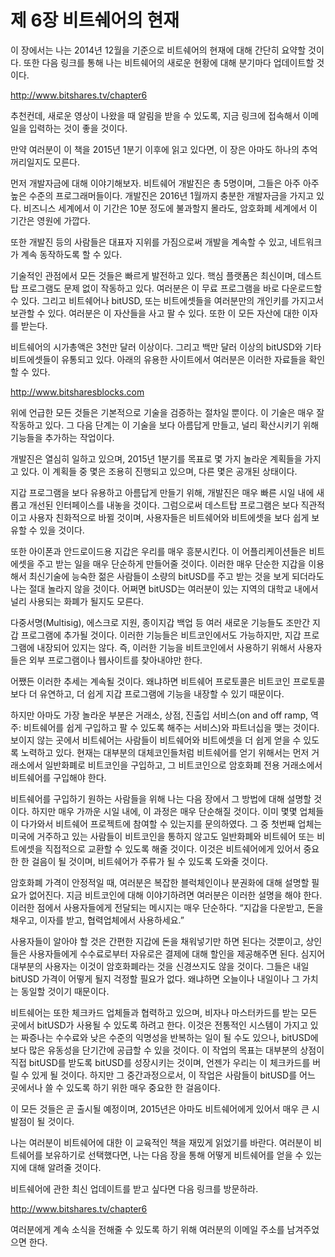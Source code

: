 # 제 6장 비트쉐어의 현재

이 장에서는 나는 2014년 12월을 기준으로 비트쉐어의 현재에 대해 간단히 요약할 것이다. 또한 다음 링크를 통해 나는 비트쉐어의 새로운 현황에 대해 분기마다 업데이트할 것이다.

http://www.bitshares.tv/chapter6

추천컨데, 새로운 영상이 나왔을 때 알림을 받을 수 있도록, 지금 링크에 접속해서 이메일을 입력하는 것이 좋을 것이다.

만약 여러분이 이 책을 2015년 1분기 이후에 읽고 있다면, 이 장은 아마도 하나의 추억꺼리일지도 모른다.

먼저 개발자금에 대해 이야기해보자. 비트쉐어 개발진은 총 5명이며, 그들은 아주 아주 높은 수준의 프로그래머들이다. 개발진은 2016년 1월까지 충분한 개발자금을 가지고 있다. 비즈니스 세계에서 이 기간은 10분 정도에 불과할지 몰라도, 암호화폐 세계에서 이 기간은 영원에 가깝다.

또한 개발진 등의 사람들은 대표자 지위를 가짐으로써 개발을 계속할 수 있고, 네트워크가 계속 동작하도록 할 수 있다.

기술적인 관점에서 모든 것들은 빠르게 발전하고 있다. 핵심 플랫폼은 최신이며, 데스트탑 프로그램도 문제 없이 작동하고 있다. 여러분은 이 무료 프로그램을 바로 다운로드할 수 있다. 그리고 비트쉐어나 bitUSD, 또는 비트에셋들을 여러분만의 개인키를 가지고서 보관할 수 있다. 여러분은 이 자산들을 사고 팔 수 있다. 또한 이 모든 자산에 대한 이자를 받는다.

비트쉐어의 시가총액은 3천만 달러 이상이다. 그리고 백만 달러 이상의 bitUSD와 기타 비트에셋들이 유통되고 있다. 아래의 유용한 사이트에서 여러분은 이러한 자료들을 확인할 수 있다.

http://www.bitsharesblocks.com

위에 언급한 모든 것들은 기본적으로 기술을 검증하는 절차일 뿐이다. 이 기술은 매우 잘 작동하고 있다. 그 다음 단계는 이 기술을 보다 아름답게 만들고, 널리 확산시키기 위해 기능들을 추가하는 작업이다.

개발진은 열심히 일하고 있으며, 2015년 1분기를 목표로 몇 가지 놀라운 계획들을 가지고 있다. 이 계획들 중 몇은 조용히 진행되고 있으며, 다른 몇은 공개된 상태이다.

지갑 프로그램을 보다 유용하고 아름답게 만들기 위해, 개발진은 매우 빠른 시일 내에 새롭고 개선된 인터페이스를 내놓을 것이다. 그럼으로써 데스트탑 프로그램은 보다 직관적이고 사용자 친화적으로 바뀔 것이며, 사용자들은 비트쉐어와 비트에셋을 보다 쉽게 보유할 수 있을 것이다.

또한 아이폰과 안드로이드용 지갑은 우리를 매우 흥분시킨다. 이 어플리케이션들은 비트에셋을 주고 받는 일을 매우 단순하게 만들어줄 것이다. 이러한 매우 단순한 지갑을 이용해서 최신기술에 능숙한 젊은 사람들이 소량의 bitUSD를 주고 받는 것을 보게 되더라도 나는 절대 놀라지 않을 것이다. 어쩌면 bitUSD는 여러분이 있는 지역의 대학교 내에서 널리 사용되는 화폐가 될지도 모른다.

다중서명(Multisig), 에스크로 지원, 종이지갑 백업 등 여러 새로운 기능들도 조만간 지갑 프로그램에 추가될 것이다. 이러한 기능들은 비트코인에서도 가능하지만, 지갑 프로그램에 내장되어 있지는 않다. 즉, 이러한 기능을 비트코인에서 사용하기 위해서 사용자들은 외부 프로그램이나 웹사이트를 찾아내야만 한다.

어쨌든 이러한 추세는 계속될 것이다. 왜냐하면 비트쉐어 프로토콜은 비트코인 프로토콜보다 더 유연하고, 더 쉽게 지갑 프로그램에 기능을 내장할 수 있기 때문이다.

하지만 아마도 가장 놀라운 부분은 거래소, 상점, 진출입 서비스(on and off ramp, 역주: 비트쉐어를 쉽게 구입하고 팔 수 있도록 해주는 서비스)와 파트너십을 맺는 것이다. 보이지 않는 곳에서 비트쉐어는 사람들이 비트쉐어와 비트에셋을 더 쉽게 얻을 수 있도록 노력하고 있다. 현재는 대부분의 대체코인들처럼 비트쉐어를 얻기 위해서는 먼저 거래소에서 일반화폐로 비트코인을 구입하고, 그 비트코인으로 암호화폐 전용 거래소에서 비트쉐어를 구입해야 한다.

비트쉐어를 구입하기 원하는 사람들을 위해 나는 다음 장에서 그 방법에 대해 설명할 것이다. 하지만 매우 가까운 시일 내에, 이 과정은 매우 단순해질 것이다. 이미 몇몇 업체들이 다가와서 비트쉐어 프로젝트에 참여할 수 있는지를 문의하였다. 그 중 첫번째 업체는 미국에 거주하고 있는 사람들이 비트코인을 통하지 않고도 일반화폐와 비트쉐어 또는 비트에셋을 직접적으로 교환할 수 있도록 해줄 것이다. 이것은 비트쉐어에게 있어서 중요한 한 걸음이 될 것이며, 비트쉐어가 주류가 될 수 있도록 도와줄 것이다.

암호화폐 가격이 안정적일 때, 여러분은 복잡한 블럭체인이나 분권화에 대해 설명할 필요가 없어진다. 지금 비트코인에 대해 이야기하려면 여러분은 이러한 설명을 해야 한다. 이러한 점에서 사용자들에게 전달되는 메시지는 매우 단순하다. “지갑을 다운받고, 돈을 채우고, 이자를 받고, 협력업체에서 사용하세요.”

사용자들이 알아야 할 것은 간편한 지갑에 돈을 채워넣기만 하면 된다는 것뿐이고, 상인들은 사용자들에게 수수료로부터 자유로은 결제에 대해 할인을 제공해주면 된다. 심지어 대부분의 사용자는 이것이 암호화폐라는 것을 신경쓰지도 않을 것이다. 그들은 내일 bitUSD 가격이 어떻게 될지 걱정할 필요가 없다. 왜냐하면 오늘이나 내일이나 그 가치는 동일할 것이기 때문이다.

비트쉐어는 또한 체크카드 업체들과 협력하고 있으며, 비자나 마스터카드를 받는 모든 곳에서 bitUSD가 사용될 수 있도록 하려고 한다. 이것은 전통적인 시스템이 가지고 있는 짜증나는 수수료와 낮은 수준의 익명성을 반복하는 일이 될 수도 있으나, bitUSD에 보다 많은 유동성을 단기간에 공급할 수 있을 것이다. 이 작업의 목표는 대부분의 상점이 직접 bitUSD를 받도록 bitUSD를 성장시키는 것이며, 언젠가 우리는 이 체크카드를 버릴 수 있게 될 것이다. 하지만 그 중간과정으로서, 이 작업은 사람들이 bitUSD를 어느 곳에서나 쓸 수 있도록 하기 위한 매우 중요한 한 걸음이다.

이 모든 것들은 곧 출시될 예정이며, 2015년은 아마도 비트쉐어에게 있어서 매우 큰 시발점이 될 것이다.

나는 여러분이 비트쉐어에 대한 이 교육적인 책을 재밌게 읽었기를 바란다. 여러분이 비트쉐어를 보유하기로 선택했다면, 나는 다음 장을 통해 어떻게 비트쉐어를 얻을 수 있는지에 대해 알려줄 것이다.

비트쉐어에 관한 최신 업데이트를 받고 싶다면 다음 링크를 방문하라.

http://www.bitshares.tv/chapter6

여러분에게 계속 소식을 전해줄 수 있도록 하기 위해 여러분의 이메일 주소를 남겨주었으면 한다.
